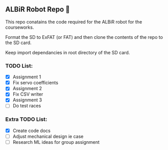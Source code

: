 ## ALBiR Robot Repo 🤖
This repo conatains the code required for the ALBiR robot for the courseworks.

Format the SD to ExFAT (or FAT) and then clone the contents of the repo to the SD card.

Keep import dependancies in root directory of the SD card.

### TODO List:
- [x] Assignment 1
- [x] Fix servo coefficients
- [x] Assignment 2
- [x] Fix CSV writer
- [x] Assignment 3
- [ ] Do test races
### Extra TODO List:
- [x] Create code docs
- [ ] Adjust mechanical design ie case
- [ ] Research ML ideas for group assignment
